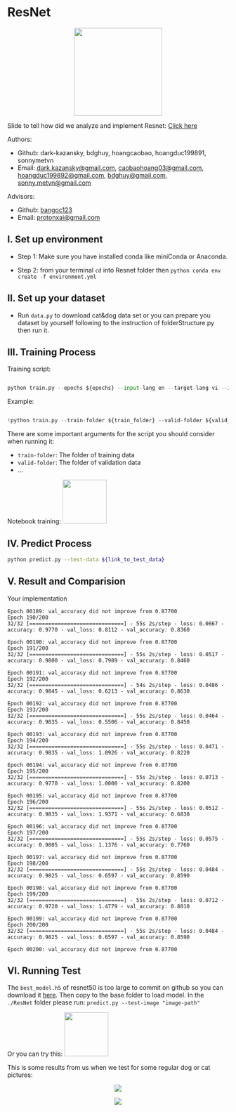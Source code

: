 # ResNet

<p align="center">
    <img src='https://i.ibb.co/XZmYNjK/Resnet-Logo.jpg' width=200 class="center">
</p>

Slide to tell how did we analyze and implement Resnet: [Click here](https://docs.google.com/presentation/d/1a18IyR1nc6GLTU5hibw3VabLVFbPjeE1/edit?usp=sharing&ouid=110166614717096573075&rtpof=true&sd=true)


Authors:
- Github: dark-kazansky, bdghuy, hoangcaobao, hoangduc199891, sonnymetvn
- Email: dark.kazansky@gmail.com, caobaohoang03@gmail.com, hoangduc199892@gmail.com, bdghuy@gmail.com, sonny.metvn@gmail.com

Advisors:
- Github: [bangoc123](https://github.com/bangoc123)
- Email: protonxai@gmail.com 

## I.  Set up environment
- Step 1: Make sure you have installed conda like miniConda or Anaconda. 



- Step 2: from your terminal ```cd``` into Resnet folder then ```python conda env create -f environment.yml```


## II.  Set up your dataset

- Run ```data.py``` to download cat&dog data set or you can prepare you dataset by yourself following to the instruction of folderStructure.py then run it.

## III. Training Process
Training script:


```python

python train.py --epochs ${epochs} --input-lang en --target-lang vi --input-path ${path_to_en_text_file} --target-path ${path_to_vi_text_file}

```
Example:

```python

!python train.py --train-folder ${train_folder} --valid-folder ${valid_folder} --num-classes 2 --patch-size 5 --image-size 150 --lr 0.0001 --epochs 200 --num-heads 12 

``` 
There are some important arguments for the script you should consider when running it:

- `train-folder`: The folder of training data
- `valid-folder`: The folder of validation data
- ...

Notebook training: [<img src='https://camo.githubusercontent.com/84f0493939e0c4de4e6dbe113251b4bfb5353e57134ffd9fcab6b8714514d4d1/68747470733a2f2f636f6c61622e72657365617263682e676f6f676c652e636f6d2f6173736574732f636f6c61622d62616467652e737667' width=100 class="left">](https://colab.research.google.com/drive/1cb7Nkkn5o_U7cVvnxXmfx-jdyoc4slhu?usp=sharing)

## IV. Predict Process

```bash
python predict.py --test-data ${link_to_test_data}
```

## V. Result and Comparision

Your implementation
```
Epoch 00189: val_accuracy did not improve from 0.87700
Epoch 190/200
32/32 [==============================] - 55s 2s/step - loss: 0.0667 - accuracy: 0.9770 - val_loss: 0.8112 - val_accuracy: 0.8360

Epoch 00190: val_accuracy did not improve from 0.87700
Epoch 191/200
32/32 [==============================] - 55s 2s/step - loss: 0.0517 - accuracy: 0.9800 - val_loss: 0.7989 - val_accuracy: 0.8460

Epoch 00191: val_accuracy did not improve from 0.87700
Epoch 192/200
32/32 [==============================] - 54s 2s/step - loss: 0.0486 - accuracy: 0.9845 - val_loss: 0.6213 - val_accuracy: 0.8630

Epoch 00192: val_accuracy did not improve from 0.87700
Epoch 193/200
32/32 [==============================] - 55s 2s/step - loss: 0.0464 - accuracy: 0.9835 - val_loss: 0.5506 - val_accuracy: 0.8450

Epoch 00193: val_accuracy did not improve from 0.87700
Epoch 194/200
32/32 [==============================] - 55s 2s/step - loss: 0.0471 - accuracy: 0.9835 - val_loss: 1.0926 - val_accuracy: 0.8220

Epoch 00194: val_accuracy did not improve from 0.87700
Epoch 195/200
32/32 [==============================] - 55s 2s/step - loss: 0.0713 - accuracy: 0.9770 - val_loss: 1.0000 - val_accuracy: 0.8200

Epoch 00195: val_accuracy did not improve from 0.87700
Epoch 196/200
32/32 [==============================] - 55s 2s/step - loss: 0.0512 - accuracy: 0.9835 - val_loss: 1.9371 - val_accuracy: 0.6830

Epoch 00196: val_accuracy did not improve from 0.87700
Epoch 197/200
32/32 [==============================] - 55s 2s/step - loss: 0.0575 - accuracy: 0.9805 - val_loss: 1.1376 - val_accuracy: 0.7760

Epoch 00197: val_accuracy did not improve from 0.87700
Epoch 198/200
32/32 [==============================] - 55s 2s/step - loss: 0.0484 - accuracy: 0.9825 - val_loss: 0.6597 - val_accuracy: 0.8590

Epoch 00198: val_accuracy did not improve from 0.87700
Epoch 199/200
32/32 [==============================] - 55s 2s/step - loss: 0.0712 - accuracy: 0.9720 - val_loss: 1.4779 - val_accuracy: 0.8010

Epoch 00199: val_accuracy did not improve from 0.87700
Epoch 200/200
32/32 [==============================] - 55s 2s/step - loss: 0.0484 - accuracy: 0.9825 - val_loss: 0.6597 - val_accuracy: 0.8590

Epoch 00200: val_accuracy did not improve from 0.87700

```

## VI. Running Test

The ```best_model.h5``` of resnet50 is too large to commit on github so you can download it [here](https://drive.google.com/file/d/1pDfrAt7wHvDZrX4uolFxwE7KeUVTJvY8/view?usp=sharing). Then copy to the base folder to load model.
In the ```./ResNet``` folder please run: ```predict.py --test-image "image-path"```

Or you can try this: [<img src='https://camo.githubusercontent.com/84f0493939e0c4de4e6dbe113251b4bfb5353e57134ffd9fcab6b8714514d4d1/68747470733a2f2f636f6c61622e72657365617263682e676f6f676c652e636f6d2f6173736574732f636f6c61622d62616467652e737667' width=100 class="left">](https://colab.research.google.com/drive/1ySFObB6ZPgxJyq8G9_dHpQypExXAgAI2?usp=sharing&fbclid=IwAR0rEWKeq3m4Qmis2DZ5HkhCgZSEYj95kTImWqE_HZejUgYZRj9UiYdnjDM)

This is some results from us when we test for some regular dog or cat pictures:

<p align="center">
    <img src='https://i.imgur.com/UaAgqlO.jpeg' class="center">
</p>
<p align="center">
    <img src='https://i.imgur.com/t3jZt9D.jpeg' class="center">
</p>



